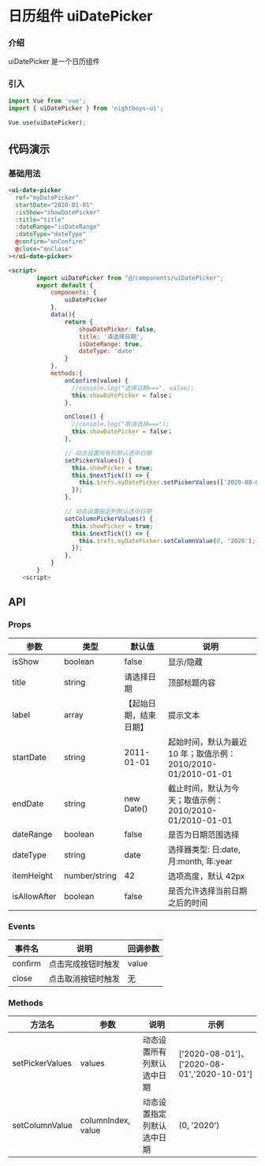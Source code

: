 # 日历组件 uiDatePicker

### 介绍

uiDatePicker 是一个日历组件

### 引入

```js
import Vue from 'vue';
import { uiDatePicker } from 'nightboys-ui';

Vue.use(uiDatePicker);
```

## 代码演示

### 基础用法

```html
<ui-date-picker
  ref="myDatePicker"
  startDate="2020-01-01"
  :isShow="showDatePicker"
  :title="title"
  :dateRange="isDateRange"
  :dateType="dateType"
  @confirm="onConfirm"
  @close="onClose"
></ui-date-picker>

<script>
		import uiDatePicker from "@/components/uiDatePicker";
		export default {
	  		components: {
	    		uiDatePicker
	  		},
			data(){
				return {
					showDatePicker: false,
					title: '请选择日期',
					isDateRange: true,
					dateType: 'date'
				}
			},
			methods:{
				onConfirm(value) {
			      //console.log("选择日期===", value);
			      this.showDatePicker = false；
			    },

			    onClose() {
			      //console.log("取消选择===");
			      this.showDatePicker = false；
			    },

				// 动态设置所有列默认选中日期
			    setPickerValues() {
			      this.showPicker = true;
			      this.$nextTick(() => {
			        this.$refs.myDatePicker.setPickerValues(['2020-08-01', '2021-10-02']);
			      });
			    },

			    // 动态设置指定列默认选中日期
			    setColumnPickerValues() {
			      this.showPicker = true;
			      this.$nextTick(() => {
			        this.$refs.myDatePicker.setColumnValue(0, '2020');
			      });
			    },
			}
		}
	<script>
```

## API

### Props

| 参数         | 类型          | 默认值                 | 说明                                                          |
| ------------ | ------------- | ---------------------- | ------------------------------------------------------------- |
| isShow       | boolean       | false                  | 显示/隐藏                                                     |
| title        | string        | 请选择日期             | 顶部标题内容                                                  |
| label        | array         | 【起始日期，结束日期】 | 提示文本                                                      |
| startDate    | string        | 2011-01-01             | 起始时间，默认为最近 10 年；取值示例：2010/2010-01/2010-01-01 |
| endDate      | string        | new Date()             | 截止时间，默认为今天；取值示例：2010/2010-01/2010-01-01       |
| dateRange    | boolean       | false                  | 是否为日期范围选择                                            |
| dateType     | string        | date                   | 选择器类型: 日:date, 月:month, 年:year                        |
| itemHeight   | number/string | 42                     | 选项高度，默认 42px                                           |
| isAllowAfter | boolean       | false                  | 是否允许选择当前日期之后的时间                                |

### Events

| 事件名  | 说明               | 回调参数 |
| ------- | ------------------ | -------- |
| confirm | 点击完成按钮时触发 | value    |
| close   | 点击取消按钮时触发 | 无       |

### Methods

| 方法名          | 参数               | 说明                       | 示例                                        |
| --------------- | ------------------ | -------------------------- | ------------------------------------------- |
| setPickerValues | values             | 动态设置所有列默认选中日期 | ['2020-08-01']、['2020-08-01','2020-10-01'] |
| setColumnValue  | columnIndex, value | 动态设置指定列默认选中日期 | (0, '2020')                                 |
